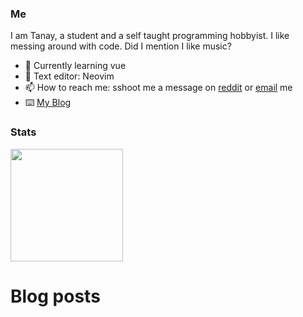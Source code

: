 ### Me

I am Tanay, a student and a self taught programming hobbyist. I like messing around with code. Did I mention I like music?

- 🌱 Currently learning vue
- 📔 Text editor: Neovim
- 📫 How to reach me: sshoot me a message on [reddit](https://reddit.com/u/KidnappingNemo) or [email](mailto:tanaybhardwaj24@gmail.com) me
- ⌨️ [My Blog](https://tanaybhardwaj24.github.io/blog) 

### Stats
<img height="180em" src="https://github-readme-stats.vercel.app/api?username=tanaybhardwaj24&theme=gruvbox&show_icons=truecount_private=true"/>

# Blog posts
<!-- BLOG-POST-LIST:START -->
<!-- BLOG-POST-LIST:END -->
